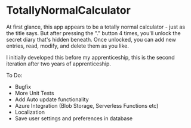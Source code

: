 # TotallyNormalCalculator

At first glance, this app appears to be a totally normal calculator - just as the title says. 
But after pressing the "." button 4 times, you'll unlock the secret diary that's hidden beneath.
Once unlocked, you can add new entries, read, modify, and delete them as you like. 

I initially developed this before my apprenticeship, this is the second iteration after two years of apprenticeship.

To Do:

- Bugfix
- More Unit Tests
- Add Auto update functionality
- Azure Integration (Blob Storage, Serverless Functions etc)
- Localization
- Save user settings and preferences in database
